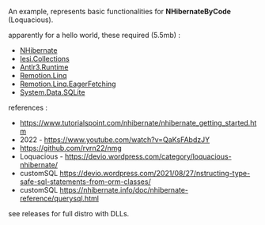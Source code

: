 An example, represents basic functionalities for **NHibernateByCode** (Loquacious).  

apparently for a hello world, these required (5.5mb) :  
* [NHibernate](https://www.nuget.org/packages/NHibernate)
* [Iesi.Collections](https://www.nuget.org/packages/Iesi.Collections/4.0.4)
* [Antlr3.Runtime](https://www.nuget.org/packages/Antlr3.Runtime/)
* [Remotion.Linq](https://www.nuget.org/packages/Remotion.Linq/)
* [Remotion.Linq.EagerFetching](https://www.nuget.org/packages/Remotion.Linq.EagerFetching/)
* [System.Data.SQLite](https://www.nuget.org/packages/System.Data.SQLite/)


references :  
* https://www.tutorialspoint.com/nhibernate/nhibernate_getting_started.htm
* 2022 - https://www.youtube.com/watch?v=QaKsFAbdzJY
* https://github.com/rvrn22/nmg
* Loquacious - https://devio.wordpress.com/category/loquacious-nhibernate/
* customSQL https://devio.wordpress.com/2021/08/27/nstructing-type-safe-sql-statements-from-orm-classes/
* customSQL https://nhibernate.info/doc/nhibernate-reference/querysql.html

see releases for full distro with DLLs.